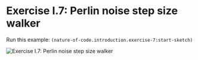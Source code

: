 # Exercise I.7: Perlin noise step size walker

Run this example: `(nature-of-code.introduction.exercise-7:start-sketch)`

![Exercise I.7: Perlin noise step size walker](https://raw.githubusercontent.com/mark-gerarts/nature-of-code/master/screenshots/Exercise%20I.7%3A%20Perlin%20noise%20step%20size%20walker.gif)